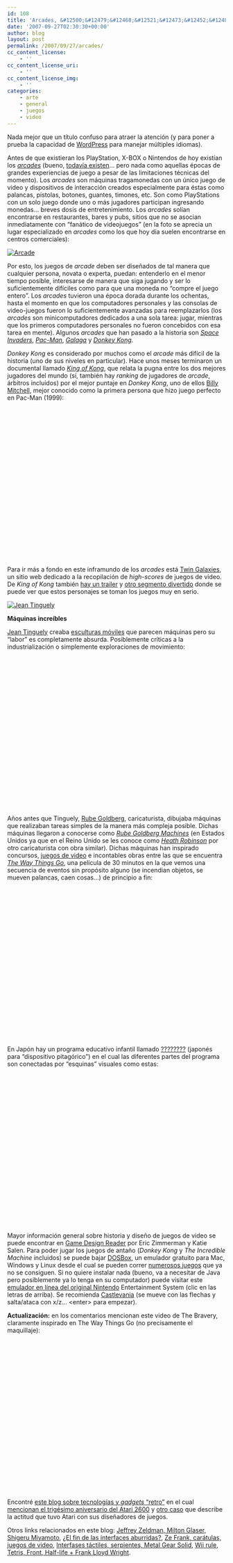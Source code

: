 ```yaml
---
id: 108
title: 'Arcades, &#12500;&#12479;&#12468;&#12521;&#12473;&#12452;&#12483;&#12481;'
date: '2007-09-27T02:30:30+00:00'
author: blog
layout: post
permalink: /2007/09/27/arcades/
cc_content_license:
    - ''
cc_content_license_uri:
    - ''
cc_content_license_img:
    - ''
categories:
    - arte
    - general
    - juegos
    - video
---
```


Nada mejor que un título confuso para atraer la atención (y para poner a prueba la capacidad de [WordPress](http://www.wordpress.org "sitio web oficial del motor de este blog") para manejar múltiples idiomas).

Antes de que existieran los PlayStation, X-BOX o Nintendos de hoy existían los [*arcades*](http://en.wikipedia.org/wiki/Arcade_game "Arcade según Wikipedia") (bueno, [todavía existen](http://en.wikipedia.org/wiki/Dance_Dance_Revolution "Dance Dance Revolution en Wikipedia")… pero nada como aquellas épocas de grandes experiencias de juego a pesar de las limitaciones técnicas del momento). Los *arcades* son máquinas tragamonedas con un único juego de video y dispositivos de interacción creados especialmente para éstas como palancas, pistolas, botones, guantes, timones, etc. Son como PlayStations con un solo juego donde uno o más jugadores participan ingresando monedas… breves dosis de entretenimiento. Los *arcades* solían encontrarse en restaurantes, bares y pubs, sitios que no se asocian inmediatamente con “fanático de videojuegos” (en la foto se aprecia un lugar especializado en *arcades* como los que hoy día suelen encontrarse en centros comerciales):

[![Arcade](/wp-content/uploads/2007/09/arcade.jpg)](http://www.flickr.com/photos/petromyzon/24816446/ "Foto de Petromyzon")

Por esto, los juegos de *arcade* deben ser diseñados de tal manera que cualquier persona, novata o experta, puedan: entenderlo en el menor tiempo posible, interesarse de manera que siga jugando y ser lo suficientemente difíciles como para que una moneda no “compre el juego entero”. Los *arcades* tuvieron una época dorada durante los ochentas, hasta el momento en que los computadores personales y las consolas de video-juegos fueron lo suficientemente avanzadas para reemplazarlos (los *arcades* son minicomputadores dedicados a una sola tarea: jugar, mientras que los primeros computadores personales no fueron concebidos con esa tarea en mente). Algunos *arcades* que han pasado a la historia son *[Space Invaders](http://en.wikipedia.org/wiki/Space_Invaders "ver en Wikipedia")*, *[Pac-Man](http://en.wikipedia.org/wiki/Pac-Man "ver en Wikipedia")*, *[Galaga](http://en.wikipedia.org/wiki/Galaga "ver en Wikipedia")* y *[Donkey Kong](http://en.wikipedia.org/wiki/Donkey_Kong_%28arcade_game%29 "ver en Wikipedia")*.

*Donkey Kong* es considerado por muchos como el *arcade* más difícil de la historia (uno de sus niveles en particular). Hace unos meses terminaron un documental llamado *[King of Kong](http://www.wired.com/entertainment/hollywood/news/2007/08/king_of_kong "Reseña en Wired News")*, que relata la pugna entre los dos mejores jugadores del mundo (sí, también hay *ranking* de jugadores de *arcade*, árbitros incluidos) por el mejor puntaje en *Donkey Kong*, uno de ellos [Billy Mitchell](http://en.wikipedia.org/wiki/Billy_Mitchell_(gamer) "ver en Wikipedia"), mejor conocido como la primera persona que hizo juego perfecto en Pac-Man (1999):

<object classid="clsid:d27cdb6e-ae6d-11cf-96b8-444553540000" codebase="http://download.macromedia.com/pub/shockwave/cabs/flash/swflash.cab#version=6,0,40,0" height="350" width="425"><param name="src" value="http://www.youtube.com/v/rmiUruuAO4E"></param><param name="wmode" value="transparent"></param><embed height="350" src="//www.youtube.com/v/rmiUruuAO4E" type="application/x-shockwave-flash" width="425" wmode="transparent"></embed></object>

Para ir más a fondo en este inframundo de los *arcades* está [Twin Galaxies](http://www.twingalaxies.com/), un sitio web dedicado a la recopilación de *high-scores* de juegos de video. De *King of Kong* también [hay un trailer](http://www.youtube.com/watch?v=xMJZ-_bJKdI "King of kong Trailer") y [otro segmento divertido](http://www.youtube.com/watch?v=MkMWw1whxjE) donde se puede ver que estos personajes se toman los juegos muy en serio.

[![Jean Tinguely](/wp-content/uploads/2007/09/tinguely.jpg)](http://www.flickr.com/photos/durica/1251467927/ "Foto de Sanja")

**Máquinas increíbles**

[Jean Tinguely](http://fr.wikipedia.org/wiki/Jean_Tinguely "ver en Wikipedia (francés)") creaba [esculturas móviles](http://images.google.com/images?q=jean+tinguely) que parecen máquinas pero su “labor” es completamente absurda. Posiblemente críticas a la industrialización o simplemente exploraciones de movimiento:

<object classid="clsid:d27cdb6e-ae6d-11cf-96b8-444553540000" codebase="http://download.macromedia.com/pub/shockwave/cabs/flash/swflash.cab#version=6,0,40,0" height="350" width="425"><param name="src" value="http://www.youtube.com/v/hsfvsBxVxbk"></param><param name="wmode" value="transparent"></param><embed height="350" src="//www.youtube.com/v/hsfvsBxVxbk" type="application/x-shockwave-flash" width="425" wmode="transparent"></embed></object>

Años antes que Tinguely, [Rube Goldberg](http://en.wikipedia.org/wiki/Rube_goldberg "ver en Wikipedia"), caricaturista, dibujaba máquinas que realizaban tareas simples de la manera más compleja posible. Dichas máquinas llegaron a conocerse como *[Rube Goldberg Machines](http://en.wikipedia.org/wiki/Rube_Goldberg_machine "ver en Wikipedia")* (en Estados Unidos ya que en el Reino Unido se les conoce como *[Heath Robinson](http://en.wikipedia.org/wiki/Heath_Robinson "ver en Wikipedia")* por otro caricaturista con obra similar). Dichas máquinas han inspirado concursos, [juegos de video](http://en.wikipedia.org/wiki/The_Incredible_Machine "The Incredible Machine") e incontables obras entre las que se encuentra *[The Way Things Go](http://en.wikipedia.org/wiki/The_Way_Things_Go "ver en Wikipedia")*, una película de 30 minutos en la que vemos una secuencia de eventos sin propósito alguno (se incendian objetos, se mueven palancas, caen cosas…) de principio a fin:

<object classid="clsid:d27cdb6e-ae6d-11cf-96b8-444553540000" codebase="http://download.macromedia.com/pub/shockwave/cabs/flash/swflash.cab#version=6,0,40,0" height="350" width="425"><param name="src" value="http://www.youtube.com/v/U82eWptFxSs"></param><param name="wmode" value="transparent"></param><embed height="350" src="//www.youtube.com/v/U82eWptFxSs" type="application/x-shockwave-flash" width="425" wmode="transparent"></embed></object>

En Japón hay un programa educativo infantil llamado [????????](http://en.wikipedia.org/wiki/PythagoraSwitch "ver en Wikipedia") (japonés para “dispositivo pitagórico”) en el cual las diferentes partes del programa son conectadas por “esquinas” visuales como estas:

<object classid="clsid:d27cdb6e-ae6d-11cf-96b8-444553540000" codebase="http://download.macromedia.com/pub/shockwave/cabs/flash/swflash.cab#version=6,0,40,0" height="350" width="425"><param name="src" value="http://www.youtube.com/v/tN9GLtcDgW0"></param><param name="wmode" value="transparent"></param><embed height="350" src="//www.youtube.com/v/tN9GLtcDgW0" type="application/x-shockwave-flash" width="425" wmode="transparent"></embed></object>

Mayor información general sobre historia y diseño de juegos de video se puede encontrar en [Game Design Reader](http://www.amazon.com/gp/redirect.html?ie=UTF8&location=http%3A%2F%2Fwww.amazon.com%2FGame-Design-Reader-Rules-Anthology%2Fsim%2F0262195364%2F1&tag=maurigiral-20&linkCode=ur2&camp=1789&creative=9325) por Eric Zimmerman y Katie Salen. Para poder jugar los juegos de antaño (*Donkey Kong* y *The Incredible Machine* incluidos) se puede bajar [DOSBox](http://dosbox.sourceforge.net/ "sitio web oficial"), un emulador gratuito para Mac, Windows y Linux desde el cual se pueden correr [numerosos juegos](http://dosbox.sourceforge.net/comp_list.php?letter=a "Listado de juegos para DOSBox") que ya no se consiguen. Si no quiere instalar nada (bueno, va a necesitar de Java pero posiblemente ya lo tenga en su computador) puede visitar este [emulador en línea del original Nintendo](http://www.virtualnes.com/) Entertainment System (clic en las letras de arriba). Se recomienda [Castlevania](http://www.virtualnes.com/play/play.php?id=ADAC&s=6) (se mueve con las flechas y salta/ataca con x/z… &lt;enter&gt; para empezar).

**Actualización:** en los comentarios mencionan este video de The Bravery, claramente inspirado en The Way Things Go (no precisamente el maquillaje):

<object classid="clsid:d27cdb6e-ae6d-11cf-96b8-444553540000" codebase="http://download.macromedia.com/pub/shockwave/cabs/flash/swflash.cab#version=6,0,40,0" height="350" width="425"><param name="src" value="http://www.youtube.com/v/T3PZQZqsVKY"></param><param name="wmode" value="transparent"></param><embed height="350" src="//www.youtube.com/v/T3PZQZqsVKY" type="application/x-shockwave-flash" width="425" wmode="transparent"></embed></object>

Encontré [este blog sobre tecnologías y *gadgets* “retro”](http://www.retrothing.com/ "Retro Thing") en el cual [mencionan el trigésimo aniversario del Atari 2600](http://www.retrothing.com/2007/09/the-atari-2600-.html "The Atari 2600 celebrates 30 years of low-rez fun") y [otro caso](http://www.retrothing.com/2007/09/ataris-biggest-.html "Atari's Biggest Blunder") que describe la actitud que tuvo Atari con sus diseñadores de juegos.

Otros links relacionados en este blog: [Jeffrey Zeldman, Milton Glaser, Shigeru Miyamoto](http://www.mauriciogiraldo.com/blog/2007/08/11/jeffrey-zeldman-milton-glaser-shigeru-miyamoto/ "mga/blog: Jeffrey Zeldman, Milton Glaser, Shigeru Miyamoto"), [¿El fin de las interfaces aburridas?](http://www.mauriciogiraldo.com/blog/2007/06/11/%c2%bfel-fin-de-las-interfaces-aburridas/ "mga/blog: ¿El fin de las interfaces aburridas?"), [Ze Frank, carátulas, juegos de video](http://www.mauriciogiraldo.com/blog/2007/04/03/ze-frank-caratulas-juegos-de-video/ "mga/blog: Ze Frank, carátulas, juegos de video"), [Interfases táctiles, serpientes, Metal Gear Solid](http://www.mauriciogiraldo.com/blog/2007/03/11/interfases-tactiles-serpientes-hideo-kojima/ "mga/blog: Interfases táctiles, serpientes, Metal Gear Solid"), [Wii rule](http://www.mauriciogiraldo.com/blog/2007/01/30/wii-rule/ "mga/blog: Wii rule"), [Tetris, Front, Half-life + Frank Lloyd Wright](http://www.mauriciogiraldo.com/blog/2007/01/25/tetris-front-half-life-frank-lloyd-wright/ "mga/blog: Tetris, Front, Half-life + Frank Lloyd Wright").